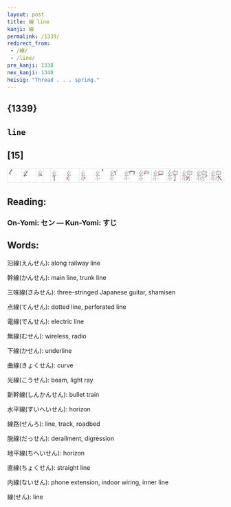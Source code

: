 ```yaml
---
layout: post
title: 線 line
kanji: 線
permalink: /1339/
redirect_from:
 - /線/
 - /line/
pre_kanji: 1338
nex_kanji: 1340
heisig: "Thread . . . spring."
---
```


## {1339}

## `line`

## [15]

<div class="stroke"><img src="../images/E7B79A.png" /></div>

## Reading:

### On-Yomi: セン &mdash; Kun-Yomi: すじ

## Words:

沿線(えんせん): along railway line

幹線(かんせん): main line, trunk line

三味線(さみせん): three-stringed Japanese guitar, shamisen

点線(てんせん): dotted line, perforated line

電線(でんせん): electric line

無線(むせん): wireless, radio

下線(かせん): underline

曲線(きょくせん): curve

光線(こうせん): beam, light ray

新幹線(しんかんせん): bullet train

水平線(すいへいせん): horizon

線路(せんろ): line, track, roadbed

脱線(だっせん): derailment, digression

地平線(ちへいせん): horizon

直線(ちょくせん): straight line

内線(ないせん): phone extension, indoor wiring, inner line

線(せん): line
